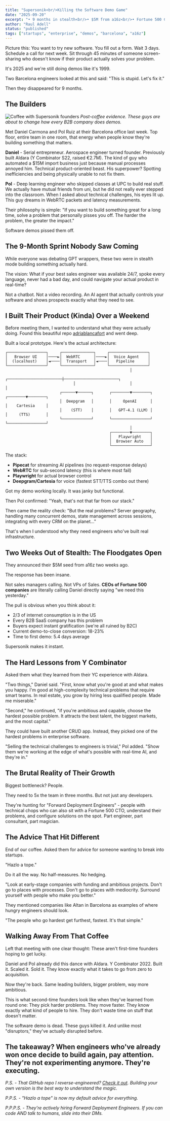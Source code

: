 ```yaml
---
title: "Supersonik<br/>Killing the Software Demo Game"
date: "2025-09-20"
excerpt: "• 9 months in stealth<br/>• $5M from a16z<br/>• Fortune 500 CEOs on speed dial<br/><br/>Coffee with the founders who just made 'Book a Demo' buttons obsolete"
author: "Raul Adell"
status: "published"
tags: ["startups", "enterprise", "demos", "barcelona", "a16z"]
---
```


Picture this: You want to try new software. You fill out a form. Wait 3 days. Schedule a call for next week. Sit through 45 minutes of someone screen-sharing who doesn't know if their product actually solves your problem.

It's 2025 and we're still doing demos like it's 1999.

Two Barcelona engineers looked at this and said: "This is stupid. Let's fix it."

Then they disappeared for 9 months.

## The Builders

![Coffee with Supersonik founders](/supersonik.jpeg)
*Post-coffee evidence. These guys are about to change how every B2B company does demos.*


Met Daniel Carmona and Pol Ruiz at their Barcelona office last week. Top floor, entire team in one room, that energy when people know they're building something that matters.

**Daniel** - Serial entrepreneur. Aerospace engineer turned founder. Previously built Aldara (Y Combinator S22, raised €2.7M). The kind of guy who automated a $15M import business just because manual processes annoyed him. Technical product-oriented beast. His superpower? Spotting inefficiencies and being physically unable to not fix them. 

**Pol** - Deep learning engineer who skipped classes at UPC to build real stuff. We actually have mutual friends from uni, but he did not really ever stepped into the classroom. When I asked about technical challenges, his eyes lit up. This guy dreams in WebRTC packets and latency measurements.

Their philosophy is simple: "If you want to build something great for a long time, solve a problem that personally pisses you off. The harder the problem, the greater the impact."

Software demos pissed them off.

## The 9-Month Sprint Nobody Saw Coming

While everyone was debating GPT wrappers, these two were in stealth mode building something actually hard.

The vision: What if your best sales engineer was available 24/7, spoke every language, never had a bad day, and could navigate your actual product in real-time?

Not a chatbot. Not a video recording. An AI agent that actually controls your software and shows prospects exactly what they need to see.

## I Built Their Product (Kinda) Over a Weekend

Before meeting them, I wanted to understand what they were actually doing. Found this beautiful repo [adriablancafort](https://github.com/adriablancafort/software-demo-realtime-voice-agent) and went deep.

Built a local prototype. Here's the actual architecture:

```
┌─────────────────┐     ┌──────────────┐     ┌─────────────────┐
│   Browser UI    │────►│  WebRTC      │────►│  Voice Agent    │
│  (localhost)    │◄────│  Transport   │◄────│   Pipeline      │
└─────────────────┘     └──────────────┘     └─────────────────┘
                                                       │
                              ┌────────────────────────┼────────────────────────┐
                              │                        │                        │
                        ┌──────▼──────┐       ┌────────▼────────┐      ┌────────▼────────┐
                        │  Deepgram   │       │     OpenAI      │      │    Cartesia     │
                        │    (STT)    │       │   GPT-4.1 (LLM) │      │     (TTS)       │
                        └─────────────┘       └─────────────────┘      └─────────────────┘
                                                       │
                                              ┌────────▼────────┐
                                              │   Playwright    │
                                              │  Browser Auto   │
                                              └─────────────────┘
```

The stack:
- **Pipecat** for streaming AI pipelines (no request-response delays)
- **WebRTC** for sub-second latency (this is where most fail)
- **Playwright** for actual browser control
- **Deepgram/Cartesia** for voice (fastest STT/TTS combo out there)

Got my demo working locally. It was janky but functional.

Then Pol confirmed: "Yeah, that's not that far from our stack."

Then came the reality check: "But the real problems? Server geography, handling many concurrent demos, state management across sessions, integrating with every CRM on the planet..."

That's when I understood why they need engineers who've built real infrastructure.

## Two Weeks Out of Stealth: The Floodgates Open

They announced their $5M seed from a16z two weeks ago.

The response has been insane.

Not sales managers calling. Not VPs of Sales. **CEOs of Fortune 500 companies** are literally calling Daniel directly saying "we need this yesterday."

The pull is obvious when you think about it:
- 2/3 of internet consumption is in the US
- Every B2B SaaS company has this problem
- Buyers expect instant gratification (we're all ruined by B2C)
- Current demo-to-close conversion: 18-23%
- Time to first demo: 5.4 days average

Supersonik makes it instant.

## The Hard Lessons from Y Combinator

Asked them what they learned from their YC experience with Aldara.

"Two things," Daniel said. "First, know what you're good at and what makes you happy. I'm good at high-complexity technical problems that require smart teams. In real estate, you grow by hiring less qualified people. Made me miserable."

"Second," he continued, "if you're ambitious and capable, choose the hardest possible problem. It attracts the best talent, the biggest markets, and the most capital."

They could have built another CRUD app. Instead, they picked one of the hardest problems in enterprise software.

"Selling the technical challenges to engineers is trivial," Pol added. "Show them we're working at the edge of what's possible with real-time AI, and they're in."

## The Brutal Reality of Their Growth

Biggest bottleneck? People.

They need to 5x the team in three months. But not just any developers.

They're hunting for "Forward Deployment Engineers" - people with technical chops who can also sit with a Fortune 500 CTO, understand their problems, and configure solutions on the spot. Part engineer, part consultant, part magician.

## The Advice That Hit Different

End of our coffee. Asked them for advice for someone wanting to break into startups.

"Hazlo a tope."

Do it all the way. No half-measures. No hedging. 

"Look at early-stage companies with funding and ambitious projects. Don't go to places with processes. Don't go to places with mediocrity. Surround yourself with people who make you better."

They mentioned companies like Altan in Barcelona as examples of where hungry engineers should look.

"The people who go hardest get furthest, fastest. It's that simple."


## Walking Away From That Coffee

Left that meeting with one clear thought: These aren't first-time founders hoping to get lucky.

Daniel and Pol already did this dance with Aldara. Y Combinator 2022. Built it. Scaled it.  Sold it. They know exactly what it takes to go from zero to acquisition.

Now they're back. Same leading builders, bigger problem, way more ambitious.

This is what second-time founders look like when they've learned from round one: They pick harder problems. They move faster. They know exactly what kind of people to hire. They don't waste time on stuff that doesn't matter.

The software demo is dead. These guys killed it. And unlike most "disruptors," they've actually disrupted before.

The takeaway? When engineers who've already won once decide to build again, pay attention. They're not experimenting anymore. They're executing.
---

*P.S. - That GitHub repo I reverse-engineered? [Check it out](https://github.com/adriablancafort/software-demo-realtime-voice-agent). Building your own version is the best way to understand the magic.*

*P.P.S. - "Hazlo a tope" is now my default advice for everything.*

*P.P.P.S. - They're actively hiring Forward Deployment Engineers. If you can code AND talk to humans, slide into their DMs.*